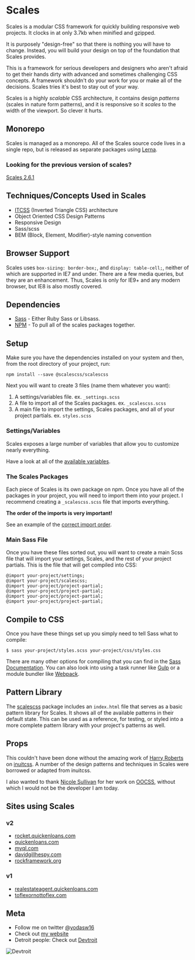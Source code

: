 # Scales

Scales is a modular CSS framework for quickly building responsive web projects. It clocks in at only 3.7kb when minified and gzipped.

It is purposely "design-free" so that there is nothing you will have to change. Instead, you will build your design on top of the foundation that Scales provides.

This is a framework for serious developers and designers who aren't afraid to get their hands dirty with advanced and sometimes challenging CSS concepts. A framework shouldn't do your work for you or make all of the decisions. Scales tries it's best to stay out of your way.

Scales is a highly _scalable_ CSS architecture, it contains design _patterns_ (scales in nature form patterns), and it is responsive so it _scales_ to the width of the viewport. So clever it hurts.

## Monorepo

Scales is managed as a monorepo. All of the Scales source code lives in a single repo, but is released as separate packages using [Lerna](https://github.com/lerna/lerna).

### Looking for the previous version of scales?
[Scales 2.6.1](https://github.com/ScalesCSS/scalescss/tree/v2.6.1)

## Techniques/Concepts Used in Scales
* [ITCSS](http://www.creativebloq.com/web-design/manage-large-css-projects-itcss-101517528) (Inverted Triangle CSS) architecture
* Object Oriented CSS Design Patterns
* Responsive Design
* Sass/scss
* BEM (Block, Element, Modifier)-style naming convention

## Browser Support
Scales uses `box-sizing: border-box;`, and `display: table-cell;`, neither of which are supported in IE7 and under. There are a few media queries, but they are an enhancement. Thus, Scales is only for IE9+ and any modern browser, but IE8 is also mostly covered.

## Dependencies
* [Sass](http://sass-lang.com/) - Either Ruby Sass or Libsass.
* [NPM](http://npmjs.com) - To pull all of the scales packages together.

## Setup
Make sure you have the dependencies installed on your system and then, from the root directory of your project, run:

```
npm install --save @scalescss/scalescss
```

Next you will want to create 3 files (name them whatever you want):

1. A settings/variables file. ex. `_settings.scss`
1. A file to import all of the Scales packages. ex. `_scalescss.scss`
1. A main file to import the settings, Scales packages, and all of your project partials. ex. `styles.scss`

### Settings/Variables
Scales exposes a large number of variables that allow you to customize nearly everything.

Have a look at all of the [available variables](https://github.com/ScalesCSS/scalescss/tree/master/packages/scalescss/blob/master/vars.md).

### The Scales Packages
Each piece of Scales is its own package on npm. Once you have all of the packages in your project, you will need to import them into your project. I recommend creating a `_scalescss.scss` file that imports everything.

**The order of the imports is very important!**

See an example of the [correct import order](https://github.com/ScalesCSS/scalescss/tree/master/packages/scalescss/blob/master/imports.md).

### Main Sass File

Once you have these files sorted out, you will want to create a main Scss file that will import your settings, Scales, and the rest of your project partials. This is the file that will get compiled into CSS:

```
@import your-project/settings;
@import your-project/scalescss;
@import your-project/project-partial;
@import your-project/project-partial;
@import your-project/project-partial;
@import your-project/project-partial;
```

## Compile to CSS
Once you have these things set up you simply need to tell Sass what to compile:

```
$ sass your-project/styles.scss your-project/css/styles.css
```

There are many other options for compiling that you can find in the  [Sass Documentation](http://sass-lang.com/documentation/file.SASS_REFERENCE.html). You can also look into using a task runner like [Gulp](http://gulpjs.com/) or a module bundler like [Webpack](https://webpack.github.io/).

## Pattern Library
The [scalescss](https://github.com/ScalesCSS/scalescss/tree/master/packages/scalescss/) package includes an `index.html` file that serves as a basic pattern library for Scales. It shows all of the available patterns in their default state. This can be used as a reference, for testing, or styled into a more complete pattern library with your project's patterns as well.

## Props
This couldn't have been done without the amazing work of [Harry Roberts](https://csswizardry.com/) on [inuitcss](https://github.com/inuitcss). A number of the design patterns and techniques in Scales were borrowed or adapted from inuitcss.

I also wanted to thank [Nicole Sullivan](http://www.stubbornella.org/) for her work on [OOCSS](https://github.com/stubbornella/oocss/wiki), without which I would not be the developer I am today.

## Sites using Scales

### v2
* [rocket.quickenloans.com](https://rocket.quickenloans.com/)
* [quickenloans.com](https://quickenloans.com/)
* [myql.com](https://www.myql.com/)
* [davidgillhespy.com](http://davidgillhespy.com/)
* [rockframework.org](http://www.rockframework.org/)

### v1
* [realestateagent.quickenloans.com](https://realestateagent.quickenloans.com/#!/)
* [toflexornottoflex.com](http://toflexornottoflex.com/#/)

## Meta
* Follow me on twitter [@yodasw16](http://twitter.com/yodasw16)
* Check out [my website](http://davidgillhespy.com/)
* Detroit people: Check out [Devtroit](http://devtroit.com/)

![Devtroit](http://devtroit.com/img/badges/badge-medium.png)
